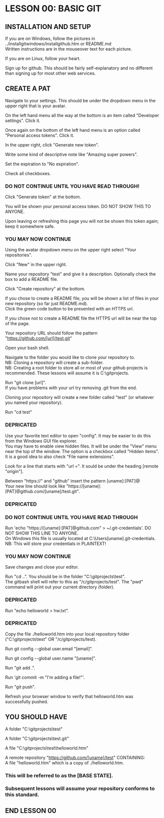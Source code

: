 # LESSON 00: BASIC GIT

## INSTALLATION AND SETUP

If you are on Windows, follow the pictures in ../installgitwindows/installgithub.htm or README.md<br/>
 Written instructions are in the mouseover text for each picture.

If you are on Linux, follow your heart.

Sign up for github. This should be fairly self-explanatory and no different than signing up for most other web services.

## CREATE A PAT

Navigate to your settings. This should be under the dropdown menu in the upper right that is your avatar.

On the left hand menu all the way at the bottom is an item called "Developer settings". Click it.

Once again on the bottom of the left hand menu is an option called "Personal access tokens". Click it.

In the upper right, click "Generate new token".

Write some kind of descriptive note like "Amazing super powers".

Set the expiration to "No expiration".

Check all checkboxes.

### DO NOT CONTINUE UNTIL YOU HAVE READ THROUGH!

Click "Generate token" at the bottom.

You will be shown your personal access token. DO NOT SHOW THIS TO ANYONE.

Upon leaving or refreshing this page you will not be shown this token again; keep it somewhere safe.

### YOU MAY NOW CONTINUE

Using the avatar dropdown menu on the upper right select "Your repositories".

Click "New" in the upper right.

Name your repository "test" and give it a description. Optionally check the box to add a README file.

Click "Create repository" at the bottom.

If you chose to create a README file, you will be shown a list of files in your new repository (so far just README.md).</br>
 Click the green code button to be presented with an HTTPS url.

If you chose not to create a README file the HTTPS url will be near the top of the page.

Your repository URL should follow the pattern "https://github.com/[url]/test.git"

Open your bash shell.

Navigate to the folder you would like to clone your repository to.<br/>
 NB: Cloning a repository will create a sub-folder.<br/>
 NB: Creating a root folder to store all or most of your github projects is recommended. These lessons will assume it is C:\gitprojects.

Run "git clone [url]".<br/>
 If you have problems with your url try removing .git from the end.

Cloning your repository will create a new folder called "test" (or whatever you named your repository).

Run "cd test"

### DEPRICATED
Use your favorite text editor to open "config". It may be easier to do this from the Windows GUI file explorer.</br>
 You may have to enable view hidden files. It will be under the "View" menu near the top of the window. The option is a checkbox called "Hidden items". It is a good idea to also check "File name extensions".

Look for a line that starts with "url =". It sould be under the heading [remote "origin"].

Between "https://" and "github" insert the pattern [uname]:[PAT]@<br/>
 Your new line should look like "https://[uname]:[PAT]@github.com/[uname]/test.git".
### DEPRICATED

### DO NOT CONTINUE UNTIL YOU HAVE READ THROUGH

Run 'echo "https://[uname]:[PAT]@github.com" > ~/.git-credentials'. DO NOT SHOW THIS LINE TO ANYONE.<br/>
 On Windows this file is usually located at C:\Users\[uname]\.git-credentials.<br/>
 NB: This will store your credentials in PLAINTEXT!

### YOU MAY NOW CONTINUE

Save changes and close your editor.

Run "cd ..". You should be in the folder "C:\gitprojects\test".<br/>
 The gitbash shell will refer to this as "/c/gitprojects/test". The "pwd" command will print out your current directory (folder).

### DEPRICATED
Run "echo helloworld > hw.txt".
### DEPRICATED

Copy the file ./helloworld.htm into your local repository folder ("C:\gitprojects\test" OR "/c/gitprojects/test).

Run git config --global user.email "[email]".

Run git config --global user.name "[uname]".

Run "git add .".

Run 'git commit -m "I'm adding a file!"'.

Run "git push".

Refresh your browser window to verify that helloworld.htm was successfully pushed.

## YOU SHOULD HAVE

A folder "C:\gitprojects\test"

A folder "C:\gitprojects\test\.git"

A file "C:\gitprojects\test\helloworld.htm"

A remote repository "https://github.com/[uname]/test" CONTAINING:<br/>
 A file "helloworld.htm" which is a copy of ./helloworld.htm.

### This will be referred to as the [BASE STATE].
### Subsequent lessons will assume your repository conforms to this standard.

## END LESSON 00
